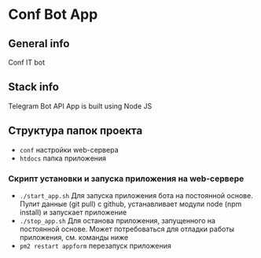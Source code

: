 # Conf Bot App

## General info
Conf IT bot

## Stack info
Telegram Bot API App is built using Node JS

## Структура папок проекта
* `conf` настройки web-сервера
* `htdocs` папка приложения

### Скрипт установки и запуска приложения на web-сервере
* `./start_app.sh` Для запуска приложения бота на постоянной основе. Пулит данные (git pull) с github, устанавливает модули node (npm install) и запускает приложение
* `./stop_app.sh` Для останова приложения, запущенного на постоянной основе. Может потребоваться для отладки работы приложения, см. команды ниже
* `pm2 restart appform` перезапуск приложения
